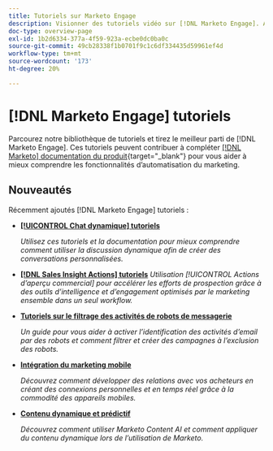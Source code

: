 ```yaml
---
title: Tutoriels sur Marketo Engage
description: Visionner des tutoriels vidéo sur [!DNL Marketo Engage]. Approfondissez votre compréhension de l’utilisation des fonctionnalités d’automatisation du marketing, etc.
doc-type: overview-page
exl-id: 1b2d6334-377a-4f59-923a-ecbe0dc0ba0c
source-git-commit: 49cb28338f1b0701f9c1c6df334435d59961ef4d
workflow-type: tm+mt
source-wordcount: '173'
ht-degree: 20%

---
```


# [!DNL Marketo Engage] tutoriels

Parcourez notre bibliothèque de tutoriels et tirez le meilleur parti de [!DNL Marketo Engage]. Ces tutoriels peuvent contribuer à compléter [[!DNL Marketo] documentation du produit](https://experienceleague.adobe.com/docs/marketo/using/home.html){target="_blank"} pour vous aider à mieux comprendre les fonctionnalités d’automatisation du marketing.

<div id="whats-new-section">

## Nouveautés

Récemment ajoutés [!DNL Marketo Engage] tutoriels :

* **[[!UICONTROL Chat dynamique]  tutoriels](/help/dynamic-chat/dynamic-chat-overview.md)**

   _Utilisez ces tutoriels et la documentation pour mieux comprendre comment utiliser la discussion dynamique afin de créer des conversations personnalisées._

* **[[!DNL Sales Insight Actions] tutoriels](/help/sales-insight-actions/overview.md)**
   _Utilisation [!UICONTROL Actions d’aperçu commercial] pour accélérer les efforts de prospection grâce à des outils d’intelligence et d’engagement optimisés par le marketing ensemble dans un seul workflow._

* **[Tutoriels sur le filtrage des activités de robots de messagerie](filtering-email-bot-activities/setup.md)**

   _Un guide pour vous aider à activer l’identification des activités d’email par des robots et comment filtrer et créer des campagnes à l’exclusion des robots._

* **[Intégration du marketing mobile](/help/cross-channel-marketing/mobile-marketing-learn.md)**

   _Découvrez comment développer des relations avec vos acheteurs en créant des connexions personnelles et en temps réel grâce à la commodité des appareils mobiles._

* **[Contenu dynamique et prédictif](/help/email-marketing/dynamic-and-predictive-content-learn.md)**

   _Découvrez comment utiliser Marketo Content AI et comment appliquer du contenu dynamique lors de l’utilisation de Marketo._

</div>
<div id="recs-overview-body-1"></div>
<div id="recs-overview-body-2"></div>
<div id="recs-overview-body-3"></div>
<div id="recs-overview-body-4"></div>
<div id="recs-overview-body-5"></div>
<div id="recs-overview-body-6"></div>
